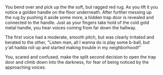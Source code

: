 You bend over and pick up the the soft, but ragged red rug. 
As you lift it you notice a golden handle on the floor underneath. 
After further messing up the rug by pushing it aside some more, 
a hidden trap door is revealed and connected to the handle. 
Just as your fingers take hold of the cold gold metal handle,
you hear voices coming from far down the hallway.

The first voice had a moderate, smooth pitch, but was clearly irritated and berated to the other, 
"Listen man, all I wanna do is play some b-ball, 
but y'all hadda roll up and started making trouble in my neighborhood!"

You, scared and confused, make the split second decision 
to open the trap door and climb down into the darkness, 
for fear of being noticed by the approaching voices.
